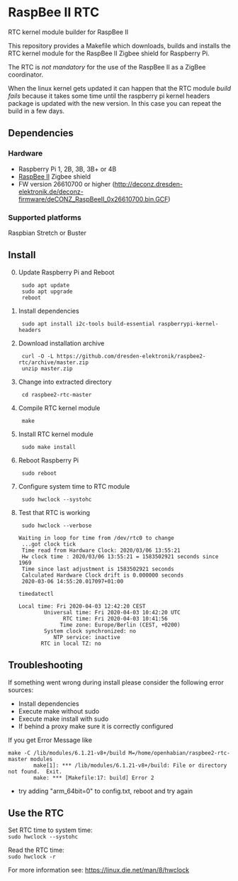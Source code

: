 # RaspBee II RTC
RTC kernel module builder for RaspBee II

This repository provides a Makefile which downloads, builds and installs the RTC kernel module for the RaspBee II Zigbee shield for Raspberry Pi.

The RTC is *not mandatory* for the use of the RaspBee II as a ZigBee coordinator.

When the linux kernel gets updated it can happen that the RTC module *build fails* because it takes some time until the raspberry pi kernel headers package is updated with the new version.
In this case you can repeat the build in a few days.

## Dependencies
### Hardware
* Raspberry Pi 1, 2B, 3B, 3B+ or 4B
* [RaspBee II](https://phoscon.de/raspbee2) Zigbee shield
* FW version 26610700 or higher (http://deconz.dresden-elektronik.de/deconz-firmware/deCONZ_RaspBeeII_0x26610700.bin.GCF)

### Supported platforms
Raspbian Stretch or Buster

## Install

0. Update Raspberry Pi and Reboot
        
        sudo apt update
        sudo apt upgrade
        reboot

1. Install dependencies

        sudo apt install i2c-tools build-essential raspberrypi-kernel-headers

2. Download installation archive

        curl -O -L https://github.com/dresden-elektronik/raspbee2-rtc/archive/master.zip
        unzip master.zip

3. Change into extracted directory

        cd raspbee2-rtc-master

4. Compile RTC kernel module

        make

5. Install RTC kernel module

        sudo make install

6. Reboot Raspberry Pi

        sudo reboot

7. Configure system time to RTC module

        sudo hwclock --systohc

8. Test that RTC is working

        sudo hwclock --verbose


    <pre><code>Waiting in loop for time from /dev/rtc0 to change
    ...got clock tick
    Time read from Hardware Clock: 2020/03/06 13:55:21
    Hw clock time : 2020/03/06 13:55:21 = 1583502921 seconds since 1969
    Time since last adjustment is 1583502921 seconds
    Calculated Hardware Clock drift is 0.000000 seconds
    2020-03-06 14:55:20.017097+01:00</code></pre>
    
       timedatectl
       
    <pre><code>Local time: Fri 2020-04-03 12:42:20 CEST
           Universal time: Fri 2020-04-03 10:42:20 UTC
                 RTC time: Fri 2020-04-03 10:41:56
                Time zone: Europe/Berlin (CEST, +0200)
           System clock synchronized: no
              NTP service: inactive
          RTC in local TZ: no</code></pre>
          
## Troubleshooting
If something went wrong during install please consider the following error sources:

- Install dependencies
- Execute make without sudo
- Execute make install with sudo
- If behind a proxy make sure it is correctly configured

If you get Error Message like
<pre><code>make -C /lib/modules/6.1.21-v8+/build M=/home/openhabian/raspbee2-rtc-master modules
        make[1]: *** /lib/modules/6.1.21-v8+/build: File or directory not found.  Exit.
        make: *** [Makefile:17: build] Error 2</code></pre>

- try adding "arm_64bit=0" to config.txt, reboot and try again
 
 ## Use the RTC
 Set RTC time to system time:
 \
   <code>sudo hwclock --systohc</code>

 Read the RTC time:
 \
   <code>sudo hwclock -r</code>


 For more information see: https://linux.die.net/man/8/hwclock
